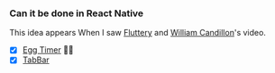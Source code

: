 ### Can it be done in React Native

This idea appears When I saw [Fluttery](https://www.youtube.com/channel/UCtWyVkPpb8An90SNDTNF0Pg) and [William Candillon](https://www.youtube.com/channel/UC806fwFWpiLQV5y-qifzHnA)'s video.

- [x] [Egg Timer](https://github.com/jie1ong/rn_egg_timer) 🥚⏰
- [x] [TabBar](https://github.com/jie1ong/can-it-be-done-in-react-native/tabbar)